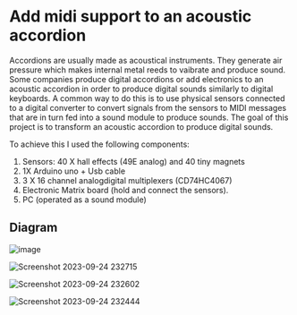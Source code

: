 # Add midi support to an acoustic accordion

Accordions are usually made as acoustical instruments. They generate air pressure which makes internal metal reeds to vaibrate and produce sound. Some companies produce digital accordions or add electronics to an acoustic accordion in order to produce digital sounds similarly to digital keyboards. A common way to do this is to use physical sensors connected to a digital converter to convert signals from the sensors to MIDI messages that are in turn fed into a sound module to produce sounds. 
The goal of this project is to transform an acoustic accordion to produce digital sounds. 

To achieve this I used the following components:

1. Sensors: 40 X hall effects (49E analog) and 40 tiny magnets
2. 1X Arduino uno + Usb cable
3. 3 X 16 channel analogdigital multiplexers (CD74HC4067)  
4. Electronic Matrix board (hold and connect the sensors).
5. PC (operated as a sound module)

## Diagram
![image](https://github.com/AdamLauz/midi-accordion-arduino/assets/2620814/d865fcbd-199e-4894-ba15-5409a9702363)


![Screenshot 2023-09-24 232715](https://github.com/AdamLauz/midi-accordion-arduino/assets/2620814/6fc6f0f1-ede1-47ce-afe4-ec00670c1c9f)

![Screenshot 2023-09-24 232602](https://github.com/AdamLauz/midi-accordion-arduino/assets/2620814/3cbc1a69-f123-491e-ab92-fc65c2d3a5c7)

![Screenshot 2023-09-24 232444](https://github.com/AdamLauz/midi-accordion-arduino/assets/2620814/d6f23090-eaee-47b7-9529-96ccfbc28c76)


